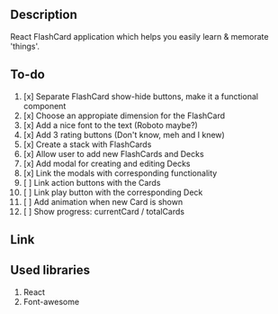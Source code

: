 ## Description
React FlashCard application which helps you easily learn & memorate 'things'.

## To-do
1. [x] Separate FlashCard show-hide buttons, make it a functional component
2. [x] Choose an appropiate dimension for the FlashCard
3. [x] Add a nice font to the text (Roboto maybe?)
4. [x] Add 3 rating buttons (Don't know, meh and I knew)
5. [x] Create a stack with FlashCards
6. [x] Allow user to add new FlashCards and Decks
7. [x] Add modal for creating and editing Decks
8. [x] Link the modals with corresponding functionality
9. [ ] Link action buttons with the Cards 
10. [ ] Link play button with the corresponding Deck
11. [ ] Add animation when new Card is shown
12. [ ] Show progress: currentCard / totalCards

## Link

## Used libraries
1. React
2. Font-awesome